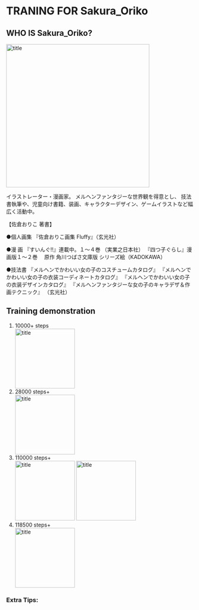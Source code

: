 #  TRANING FOR Sakura_Oriko

## WHO IS Sakura_Oriko?

<img src="https://github.com/ShiinaMono/sakura_oriko/blob/master/pictures/skara.jpeg" width="384" height="384" title="title">

イラストレーター・漫画家。
メルヘンファンタジーな世界観を得意とし、
技法書執筆や、児童向け書籍、装画、キャラクターデザイン、ゲームイラストなど幅広く活動中。

【佐倉おりこ 著書】

●個人画集
『佐倉おりこ画集 Fluffy』（玄光社）

●漫 画
『すいんぐ!!』連載中。１～４巻 （実業之日本社）
『四つ子ぐらし』漫画版１～２巻
　原作 角川つばさ文庫版 シリーズ絵（KADOKAWA）

●技法書
『メルヘンでかわいい女の子のコスチュームカタログ』
『メルヘンでかわいい女の子の衣装コーディネートカタログ』
『メルヘンでかわいい女の子の衣装デザインカタログ』
『メルヘンファンタジーな女の子のキャラデザ＆作画テクニック』
（玄光社）

## Training demonstration

<ol>
<li>10000+ steps</li>
</pr>
<img src="https://github.com/ShiinaMono/sakura_oriko/blob/master/pictures/18000-1.png" width="160" height="160" title="title">
<li>28000 steps+</li>
<img src="https://github.com/ShiinaMono/sakura_oriko/blob/master/pictures/28000-1.png" width="160" height="160" title="title">
<li>110000 steps+</li>
<img src="https://github.com/ShiinaMono/sakura_oriko/blob/master/pictures/118500-1.png" width="160" height="160" title="title">
<img src="https://github.com/ShiinaMono/sakura_oriko/blob/master/pictures/110000-1.png" width="160" height="160" title="title">
<li>118500 steps+</li>
<img src="https://github.com/ShiinaMono/sakura_oriko/blob/master/pictures/118500-1.png" width="160" height="160" title="title">
</ol>

### Extra Tips:
